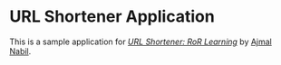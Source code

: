 # URL Shortener Application

This is a sample application for
[*URL Shortener: RoR Learning*](http://www.google.com/)
by [Ajmal Nabil](http://www.twitter.com/ajmalnjamal).

